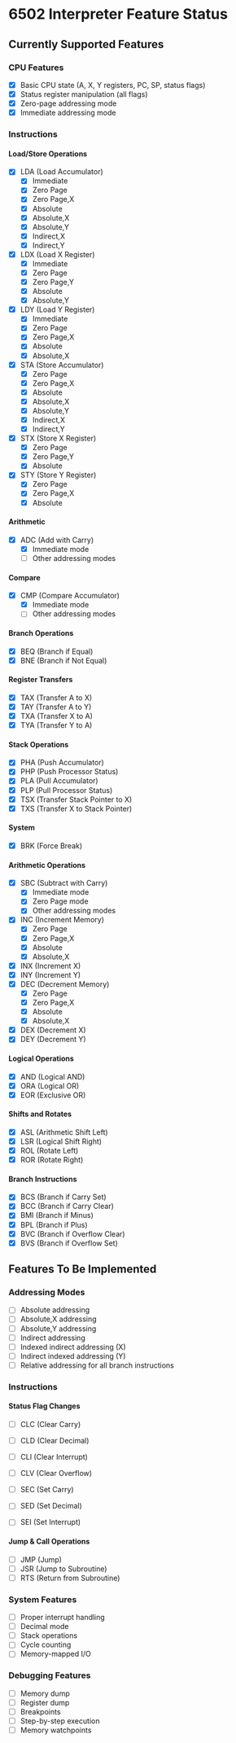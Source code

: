 # 6502 Interpreter Feature Status

## Currently Supported Features

### CPU Features
- [x] Basic CPU state (A, X, Y registers, PC, SP, status flags)
- [x] Status register manipulation (all flags)
- [x] Zero-page addressing mode
- [x] Immediate addressing mode

### Instructions
#### Load/Store Operations
- [x] LDA (Load Accumulator)
  - [x] Immediate
  - [x] Zero Page
  - [x] Zero Page,X
  - [x] Absolute
  - [x] Absolute,X
  - [x] Absolute,Y
  - [x] Indirect,X
  - [x] Indirect,Y
- [x] LDX (Load X Register)
  - [x] Immediate
  - [x] Zero Page
  - [x] Zero Page,Y
  - [x] Absolute
  - [x] Absolute,Y
- [x] LDY (Load Y Register)
  - [x] Immediate
  - [x] Zero Page
  - [x] Zero Page,X
  - [x] Absolute
  - [x] Absolute,X
- [x] STA (Store Accumulator)
  - [x] Zero Page
  - [x] Zero Page,X
  - [x] Absolute
  - [x] Absolute,X
  - [x] Absolute,Y
  - [x] Indirect,X
  - [x] Indirect,Y
- [x] STX (Store X Register)
  - [x] Zero Page
  - [x] Zero Page,Y
  - [x] Absolute
- [x] STY (Store Y Register)
  - [x] Zero Page
  - [x] Zero Page,X
  - [x] Absolute

#### Arithmetic
- [x] ADC (Add with Carry)
  - [x] Immediate mode
  - [ ] Other addressing modes

#### Compare
- [x] CMP (Compare Accumulator)
  - [x] Immediate mode
  - [ ] Other addressing modes

#### Branch Operations
- [x] BEQ (Branch if Equal)
- [x] BNE (Branch if Not Equal)

#### Register Transfers
- [x] TAX (Transfer A to X)
- [x] TAY (Transfer A to Y)
- [x] TXA (Transfer X to A)
- [x] TYA (Transfer Y to A)

#### Stack Operations
- [X] PHA (Push Accumulator)
- [X] PHP (Push Processor Status)
- [X] PLA (Pull Accumulator)
- [X] PLP (Pull Processor Status)
- [X] TSX (Transfer Stack Pointer to X)
- [X] TXS (Transfer X to Stack Pointer)

#### System
- [x] BRK (Force Break)

#### Arithmetic Operations
- [x] SBC (Subtract with Carry)
  - [x] Immediate mode
  - [x] Zero Page mode
  - [x] Other addressing modes
- [x] INC (Increment Memory)
  - [x] Zero Page
  - [x] Zero Page,X
  - [x] Absolute
  - [x] Absolute,X
- [x] INX (Increment X)
- [x] INY (Increment Y)
- [x] DEC (Decrement Memory)
  - [x] Zero Page
  - [x] Zero Page,X
  - [x] Absolute
  - [x] Absolute,X
- [x] DEX (Decrement X)
- [x] DEY (Decrement Y)

#### Logical Operations
- [x] AND (Logical AND)
- [x] ORA (Logical OR)
- [x] EOR (Exclusive OR)

#### Shifts and Rotates
- [x] ASL (Arithmetic Shift Left)
- [x] LSR (Logical Shift Right)
- [x] ROL (Rotate Left)
- [x] ROR (Rotate Right)

#### Branch Instructions
- [x] BCS (Branch if Carry Set)
- [x] BCC (Branch if Carry Clear)
- [x] BMI (Branch if Minus)
- [x] BPL (Branch if Plus)
- [x] BVC (Branch if Overflow Clear)
- [x] BVS (Branch if Overflow Set)

## Features To Be Implemented

### Addressing Modes
- [ ] Absolute addressing
- [ ] Absolute,X addressing
- [ ] Absolute,Y addressing
- [ ] Indirect addressing
- [ ] Indexed indirect addressing (X)
- [ ] Indirect indexed addressing (Y)
- [ ] Relative addressing for all branch instructions

### Instructions

#### Status Flag Changes
- [ ] CLC (Clear Carry)
- [ ] CLD (Clear Decimal)
- [ ] CLI (Clear Interrupt)
- [ ] CLV (Clear Overflow)
- [ ] SEC (Set Carry)
- [ ] SED (Set Decimal)
- [ ] SEI (Set Interrupt)


#### Jump & Call Operations
- [ ] JMP (Jump)
- [ ] JSR (Jump to Subroutine)
- [ ] RTS (Return from Subroutine)

### System Features
- [ ] Proper interrupt handling
- [ ] Decimal mode
- [ ] Stack operations
- [ ] Cycle counting
- [ ] Memory-mapped I/O

### Debugging Features
- [ ] Memory dump
- [ ] Register dump
- [ ] Breakpoints
- [ ] Step-by-step execution
- [ ] Memory watchpoints
